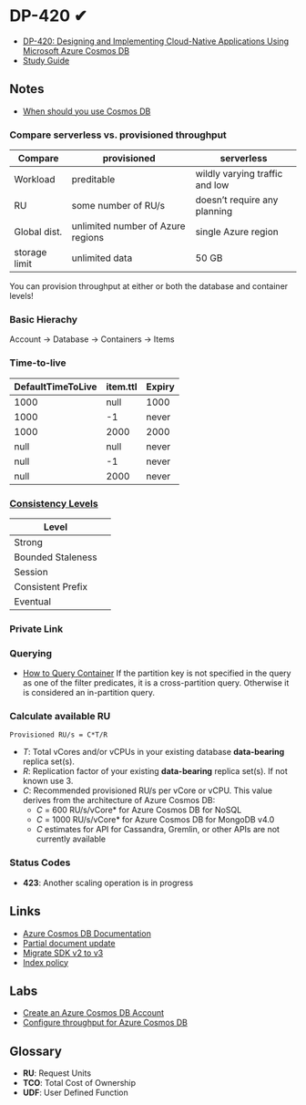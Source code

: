 # DP-420 ✔
- [DP-420: Designing and Implementing Cloud-Native Applications Using Microsoft Azure Cosmos DB](https://learn.microsoft.com/en-us/certifications/exams/dp-420)
- [Study Guide](https://query.prod.cms.rt.microsoft.com/cms/api/am/binary/RWMvIJ)

## Notes
- [When should you use Cosmos DB](https://learn.microsoft.com/en-us/training/modules/introduction-to-azure-cosmos-db-sql-api/4-when-should-you-use)

### Compare serverless vs. provisioned throughput
| Compare       | provisioned                       | serverless                     |
| ------------- | --------------------------------- | ------------------------------ |
| Workload      | preditable                        | wildly varying traffic and low |
| RU            | some number of RU/s               | doesn’t require any planning   |
| Global dist.  | unlimited number of Azure regions | single Azure region            |
| storage limit | unlimited data                    | 50 GB                          |

You can provision throughput at either or both the database and container levels!

### Basic Hierachy
Account -> Database -> Containers -> Items

### Time-to-live
| DefaultTimeToLive | item.ttl | Expiry |
| ----------------- | -------- | ------ |
| 1000              | null     | 1000   |
| 1000              | -1       | never  |
| 1000              | 2000     | 2000   |
| null              | null     | never  |
| null              | -1       | never  |
| null              | 2000     | never  |

### [Consistency Levels](https://learn.microsoft.com/en-us/azure/cosmos-db/consistency-levels)
| Level             |        |
| ----------------- | ------ |
| Strong            |        |
| Bounded Staleness |        |
| Session           |        |
| Consistent Prefix |        |
| Eventual          |        |

### Private Link

### Querying
- [How to Query Container](https://learn.microsoft.com/en-us/azure/cosmos-db/nosql/how-to-query-container)
If the partition key is not specified in the query as one of the filter predicates, it is a cross-partition query. Otherwise it is considered an in-partition query.

### Calculate available RU
`Provisioned RU/s = C*T/R`

* *T*: Total vCores and/or vCPUs in your existing database **data-bearing** replica set(s). 
* *R*: Replication factor of your existing **data-bearing** replica set(s). If not known use 3.
* *C*: Recommended provisioned RU/s per vCore or vCPU. This value derives from the architecture of Azure Cosmos DB:
    * *C* = 600 RU/s/vCore* for Azure Cosmos DB for NoSQL
    * *C* = 1000 RU/s/vCore* for Azure Cosmos DB for MongoDB v4.0
    * *C* estimates for API for Cassandra, Gremlin, or other APIs are not currently available

### Status Codes
- **423**: Another scaling operation is in progress

## Links
- [Azure Cosmos DB Documentation](https://learn.microsoft.com/en-us/azure/cosmos-db/)
- [Partial document update](https://learn.microsoft.com/en-au/azure/cosmos-db/partial-document-update)
- [Migrate SDK v2 to v3](https://learn.microsoft.com/en-us/azure/cosmos-db/nosql/how-to-migrate-from-change-feed-library)
- [Index policy](https://learn.microsoft.com/en-us/azure/cosmos-db/index-policy)

## Labs
- [Create an Azure Cosmos DB Account](https://learn.microsoft.com/en-us/training/modules/try-azure-cosmos-db-sql-api/4-exercise-create-account)
- [Configure throughput for Azure Cosmos DB](https://learn.microsoft.com/en-us/training/modules/configure-azure-cosmos-db-sql-api/7-exercise-configure-throughput-for-azure-portal)

## Glossary
- **RU**: Request Units
- **TCO**: Total Cost of Ownership
- **UDF**: User Defined Function
